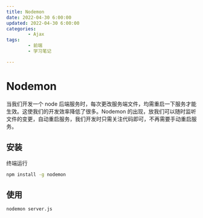 ```yaml
---
title: Nodemon
date: 2022-04-30 6:00:00
updated: 2022-04-30 6:00:00
categories:
        - Ajax
tags:
        - 前端
        - 学习笔记

---
```


# Nodemon

当我们开发一个 node 后端服务时，每次更改服务端文件，均需重启一下服务才能生效。这使我们的开发效率降低了很多。Nodemon 的出现，放我们可以随时监听文件的变更，自动重启服务，我们开发时只需关注代码即可，不再需要手动重启服务。

## 安装

终端运行

```sh
npm install -g nodemon
```

## 使用

```sh
nodemon server.js
```


